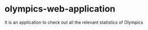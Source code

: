 # olympics-web-application
It is an application to check out all the relevant statistics of Olympics
